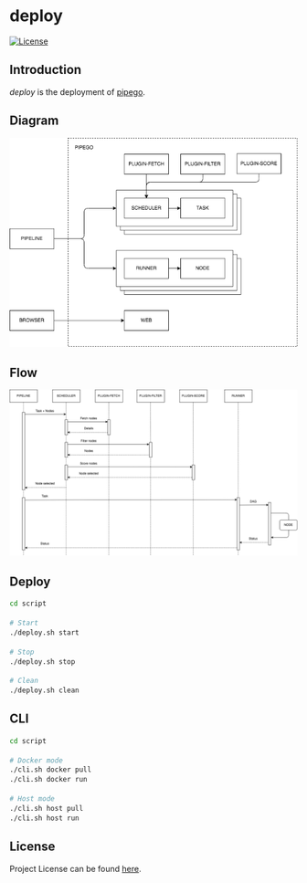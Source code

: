 # deploy

[![License](https://img.shields.io/github/license/pipego/scheduler.svg)](https://github.com/pipego/scheduler/blob/main/LICENSE)



## Introduction

*deploy* is the deployment of [pipego](https://github.com/pipego).



## Diagram

![diagram](diagram.png)



## Flow

![flow](flow.png)



## Deploy

```bash
cd script

# Start
./deploy.sh start

# Stop
./deploy.sh stop

# Clean
./deploy.sh clean
```



## CLI

```bash
cd script

# Docker mode
./cli.sh docker pull
./cli.sh docker run

# Host mode
./cli.sh host pull
./cli.sh host run
```



## License

Project License can be found [here](LICENSE).
